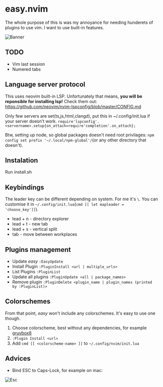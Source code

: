 # easy.nvim

The whole purpose of this is was my annoyance for needing hunderets of plugins to use vim.
I want to use built-in features.

![Banner](https://raw.github.com/DesantBucie/DesantBucie/master/easy.nvim/banner.png)

## TODO

* Vim last session
* Numered tabs

## Language server protocol

This uses neovim built-in LSP. Unfortunately that means, **you will be reponsible for installing lsp!** Check them out: https://github.com/neovim/nvim-lspconfig/blob/master/CONFIG.md

Only few servers are set(ts,js,html,clangd), put this in ~/.config/init.lua if your server doesn't work. `require'lspconfig'.<servername>.setup{on_attach=require'completion'.on_attach};`

Btw, setting up node, so global packages doesn't need root privilages: `npm config set prefix '~/.local/npm-global'/`(or any other directory that doesn't).

## Instalation

Run install.sh

## Keybindings

The leader key can be different depending on system. For me it's `\`. You can customise it in `~/.config/init.lua`(`cmd [[ let mapleader = 'choose_key']]`).

* lead + n - directory explorer 
* lead + t - new tab
* lead + s - vertical split
* tab - move between workplaces

## Plugins management

* Update *easy* `:EasyUpdate`
* Install Plugin `:PluginInstall <url | multiple_urls>`
* List Plugins `:PluginList`
* Update all plugins `:PluginUpdate <all | package_names>`
* Remove plugin `:PluginDelete <plugin_name | plugin_names (printed by :PluginList)>`

## Colorschemes

From that point, *easy* won't include any colorschemes. It's easy to use one though.

1. Choose colorscheme, best without any dependencies, for example [gruvbox8](https://github.com/lifepillar/vim-gruvbox8)
2. `:Plugin Install <url>`
3. Add `cmd [[ <colorscheme-name> ]]` to `~/.config/nvim/init.lua`

## Advices

* Bind ESC to Caps-Lock, for example on mac:

![Esc](https://raw.github.com/DesantBucie/DesantBucie/master/easy.nvim/esc.gif)
